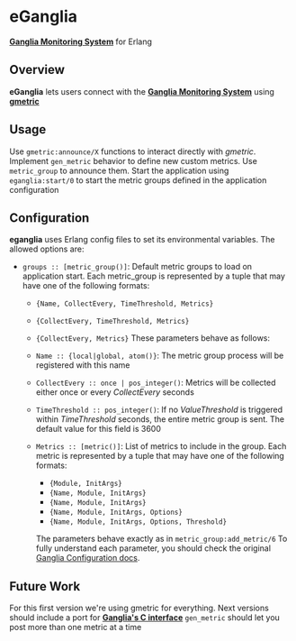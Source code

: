 # eGanglia
[**Ganglia Monitoring System**](http://ganglia.sourceforge.net/) for Erlang

## Overview
**eGanglia** lets users connect with the [**Ganglia Monitoring System**](http://ganglia.sourceforge.net/) using [**gmetric**](http://linux.die.net/man/1/gmetric)

## Usage
Use `gmetric:announce/X` functions to interact directly with *gmetric*.
Implement `gen_metric` behavior to define new custom metrics. Use `metric_group` to announce them.
Start the application using `eganglia:start/0` to start the metric groups defined in the application configuration

## Configuration
**eganglia** uses Erlang config files to set its environmental variables. The allowed options are:

* `groups :: [metric_group()]`: Default metric groups to load on application start.
                                Each metric_group is represented by a tuple that may have one of the following formats:
  * `{Name, CollectEvery, TimeThreshold, Metrics}`
  * `{CollectEvery, TimeThreshold, Metrics}`
  * `{CollectEvery, Metrics}`
  These parameters behave as follows:
  * `Name :: {local|global, atom()}`: The metric group process will be registered with this name
  * `CollectEvery :: once | pos_integer()`: Metrics will be collected either once or every *CollectEvery* seconds
  * `TimeThreshold :: pos_integer()`: If no *ValueThreshold* is triggered within *TimeThreshold* seconds, the entire metric group is sent. The default value for this field is 3600
  * `Metrics :: [metric()]`: List of metrics to include in the group. Each metric is represented by a tuple that may have one of the following formats:
      * `{Module, InitArgs}`
      * `{Name, Module, InitArgs}`
      * `{Name, Module, InitArgs}`
      * `{Name, Module, InitArgs, Options}`
      * `{Name, Module, InitArgs, Options, Threshold}`
    
    The parameters behave exactly as in `metric_group:add_metric/6`
    To fully understand each parameter, you should check the original [Ganglia Configuration docs](http://sourceforge.net/apps/trac/ganglia/wiki/Gmond%203.1.x%20General%20Configuration#collection_group). 

## Future Work
For this first version we're using gmetric for everything. Next versions should include a port for [**Ganglia's C interface**](http://sourceforge.net/apps/trac/ganglia/wiki/ganglia_gmond_c_modules)
`gen_metric` should let you post more than one metric at a time